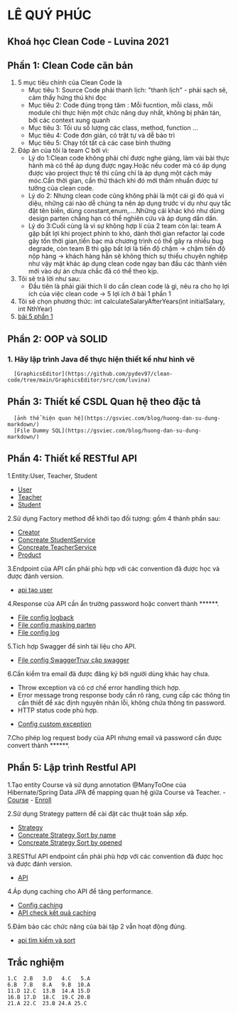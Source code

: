# LÊ QUÝ PHÚC
## Khoá học Clean Code - Luvina 2021


## Phần 1: Clean Code căn bản
1. 5 mục tiêu chính của Clean Code là
   -  Mục tiêu 1: Source Code phải thanh lịch: "thanh lịch" - phải sạch sẽ, cảm thấy hứng thú khi đọc
   -  Mục tiêu 2: Code đúng trọng tâm : Mỗi fucntion, mỗi class, mỗi module chỉ thực hiện một chức năng duy nhất, không bị phân tán, bởi các context xung quanh
   -  Mục tiêu 3: Tối ưu số lượng các class, method, function ...
   -  Mục tiêu 4: Code đơn giản, có trật tự và dễ bảo trì
   -  Mục tiêu 5: Chạy tốt tất cả các case bình thường
2. Đáp án của tôi là team C bởi vì:
   -  Lý do 1:Clean code không phải chỉ được nghe giảng, làm vài bài thực hành mà có thể áp dụng được ngay.Hoặc nếu coder mà có áp dụng được vào project thực tế thì cũng chỉ là áp dụng một cách máy móc.Cần thời gian, cần thử thách khi đó mới thấm nhuần được tư tưởng của clean code.
   -  Lý do 2: Nhưng clean code cũng không phải là một cái gì đó quá vi diệu, những cái nào dễ chúng ta nên áp dụng trước ví dụ như quy tắc đặt tên biến, dùng constant,enum,....Những cái khác khó như dùng design parten chẳng hạn có thể nghiên cứu và áp dụng dần dần.
   -  Lý do 3:Cuối cùng là vì sự không hợp lí của 2 team còn lại: team A gặp bất lợi khi project phình to khó, dành thời gian refactor lại code gây tốn thời gian,tiền bạc mà chương trình có thể gây ra nhiều bug degrade, còn team B thì gặp bất lợi là tiến độ chậm -> chậm tiến độ nộp hàng -> khách hàng hẳn sẽ không thích sự thiếu chuyên nghiệp như vậy mặt khác áp dụng clean code ngay ban đầu các thành viên mới vào dự án chưa chắc đã có thể theo kịp.
3. Tôi sẽ trả lời như sau:
   -  Đầu tiên là phải giải thích lí do cần clean code là gì, nêu ra cho họ lợi ích của việc clean code -> 5 lợi ích ở bài 1 phần 1
4. Tôi sẽ chọn phương thức: int calculateSalaryAfterYears(int initialSalary, int NthYear)
5.  [bài 5 phần 1](https://github.com/pydev97/clean-code/tree/main/Phan%201)

## Phần 2: OOP và SOLID
### 1. Hãy lập trình Java để thực hiện thiết kế như hình vẽ
      [GraphicsEditor](https://github.com/pydev97/clean-code/tree/main/GraphicsEditor/src/com/luvina)

## Phần 3: Thiết kế CSDL Quan hệ theo đặc tả
      [ảnh thể hiện quan hệ](https://gsviec.com/blog/huong-dan-su-dung-markdown/)
      [File Dummy SQL](https://gsviec.com/blog/huong-dan-su-dung-markdown/)
## Phần 4: Thiết kế RESTful API
1.Entity:User, Teacher, Student
   -  [User](https://github.com/pydev97/clean-code/blob/main/finalCleanCode/src/main/java/com/luvina/net/LeQuyPhuc_CleanCode/entity/User.java)
   -  [Teacher](https://github.com/pydev97/clean-code/blob/main/finalCleanCode/src/main/java/com/luvina/net/LeQuyPhuc_CleanCode/entity/Teacher.java)
   -  [Student](https://github.com/pydev97/clean-code/blob/main/finalCleanCode/src/main/java/com/luvina/net/LeQuyPhuc_CleanCode/entity/Student.java)
   
2.Sử dụng Factory method để khởi tạo đối tượng: gồm 4 thành phần sau:
   -  [Creator](https://github.com/pydev97/clean-code/blob/main/finalCleanCode/src/main/java/com/luvina/net/LeQuyPhuc_CleanCode/service/UserService.java)
   -  [Concreate StudentService](https://github.com/pydev97/clean-code/blob/main/finalCleanCode/src/main/java/com/luvina/net/LeQuyPhuc_CleanCode/service/impl/StudentService.java)
   -  [Concreate TeacherService](https://github.com/pydev97/clean-code/blob/main/finalCleanCode/src/main/java/com/luvina/net/LeQuyPhuc_CleanCode/service/impl/TeacherService.java)
   -  [Product](https://github.com/pydev97/clean-code/blob/main/finalCleanCode/src/main/java/com/luvina/net/LeQuyPhuc_CleanCode/service/UserServiceFactory.java)
   
3.Endpoint của API cần phải phù hợp với các convention đã được học và được đánh version.
   -  [api tạo user](https://github.com/pydev97/clean-code/blob/main/finalCleanCode/src/main/java/com/luvina/net/LeQuyPhuc_CleanCode/resource/UserResource.java)
   
4.Response của API cần ẩn trường password hoặc convert thành ******.
   -  [File config logback](https://github.com/pydev97/clean-code/blob/main/finalCleanCode/src/main/resources/logback-spring.xml)
   -  [File config masking parten](https://github.com/pydev97/clean-code/blob/main/finalCleanCode/src/main/java/com/luvina/net/LeQuyPhuc_CleanCode/config/MaskingPatternLayout.java)
   -  [File config log](https://github.com/pydev97/clean-code/tree/main/finalCleanCode/src/main/java/com/luvina/net/LeQuyPhuc_CleanCode/error)
   
5.Tích hợp Swagger để sinh tài liệu cho API.
   -  [File config Swagger](https://github.com/pydev97/clean-code/blob/main/finalCleanCode/src/main/java/com/luvina/net/LeQuyPhuc_CleanCode/config/SwaggerConfig.java)[Truy cập swagger](http://localhost:8080/swagger-ui.html)
   
6.Cần kiểm tra email đã được đăng ký bởi người dùng khác hay chưa.
   *  Throw exception và có cơ chế error handling thích hợp.
   *  Error message trong response body cần rõ ràng, cung cấp các thông tin cần thiết để xác định nguyên nhân lỗi, không chứa thông tin password.
   *  HTTP status code phù hợp.
   -  [Config custom exception](https://github.com/pydev97/clean-code/blob/main/finalCleanCode/src/main/java/com/luvina/net/LeQuyPhuc_CleanCode/error/ServiceRuntimeException.java)
   
7.Cho phép log request body của API nhưng email và password cần được convert thành ******.

## Phần 5: Lập trình Restful API
   1.Tạo entity Course và sử dụng annotation @ManyToOne của Hibernate/Spring Data JPA để mapping quan hệ giữa Course và Teacher.
      -  [Course](https://github.com/pydev97/clean-code/blob/main/finalCleanCode/src/main/java/com/luvina/net/LeQuyPhuc_CleanCode/entity/Course.java)
      -  [Enroll](https://github.com/pydev97/clean-code/blob/main/finalCleanCode/src/main/java/com/luvina/net/LeQuyPhuc_CleanCode/entity/Enroll.java)
      
2.Sử dụng Strategy pattern để cài đặt các thuật toán sắp xếp.
   -  [Strategy](https://github.com/pydev97/clean-code/blob/main/finalCleanCode/src/main/java/com/luvina/net/LeQuyPhuc_CleanCode/service/SortStrategy.java)
   -  [Concreate Strategy Sort by name](https://github.com/pydev97/clean-code/blob/main/finalCleanCode/src/main/java/com/luvina/net/LeQuyPhuc_CleanCode/service/strategy/SortByName.java)
   -  [Concreate Strategy Sort by opened](https://github.com/pydev97/clean-code/blob/main/finalCleanCode/src/main/java/com/luvina/net/LeQuyPhuc_CleanCode/service/strategy/SortByOpened.java)
   
3.RESTful API endpoint cần phải phù hợp với các convention đã được học và được đánh version.
   -  [API](https://github.com/pydev97/clean-code/blob/main/finalCleanCode/src/main/java/com/luvina/net/LeQuyPhuc_CleanCode/resource/CourseResource.java)
   
4.Áp dụng caching cho API để tăng performance.
   -  [Config caching](https://github.com/pydev97/clean-code/blob/main/finalCleanCode/src/main/java/com/luvina/net/LeQuyPhuc_CleanCode/config/CachingConfiguration.java)
   -  [API check kết quả caching](https://github.com/pydev97/clean-code/blob/main/finalCleanCode/src/main/java/com/luvina/net/LeQuyPhuc_CleanCode/resource/CachingController.java)
   
5.Đảm bảo các chức năng của bài tập 2 vẫn hoạt động đúng.
   -  [api tìm kiếm và sort](https://github.com/pydev97/clean-code/blob/main/finalCleanCode/src/main/java/com/luvina/net/LeQuyPhuc_CleanCode/resource/CourseResource.java)
## Trắc nghiệm
    1.C  2.B   3.D   4.C   5.A
    6.B  7.B   8.A   9.B  10.A
    11.D 12.C  13.B  14.A 15.D
    16.B 17.D  18.C  19.C 20.B
    21.A 22.C  23.B 24.A 25.C
